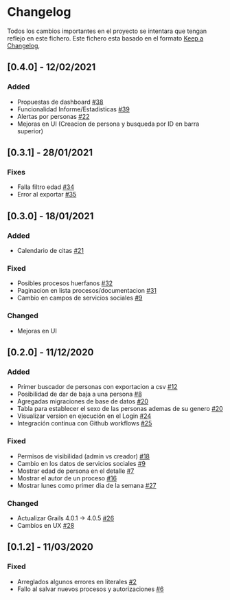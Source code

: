 # Changelog
Todos los cambios importantes en el proyecto se intentara que tengan reflejo en este fichero. Este fichero esta basado en el formato [Keep a Changelog](https://keepachangelog.com/en/1.0.0/),

## [0.4.0] - 12/02/2021

### Added

- Propuestas de dashboard [#38](https://github.com/liceo-social/liceo/issues/38)
- Funcionalidad Informe/Estadisticas [#39](https://github.com/liceo-social/liceo/issues/39)
- Alertas por personas [#22](https://github.com/liceo-social/liceo/issues/22)
- Mejoras en UI (Creacion de persona y busqueda por ID en barra superior)

## [0.3.1] - 28/01/2021

### Fixes

- Falla filtro edad [#34](https://github.com/liceo-social/liceo/issues/34)
- Error al exportar [#35](https://github.com/liceo-social/liceo/issues/35)

## [0.3.0] - 18/01/2021

### Added

- Calendario de citas [#21](https://github.com/liceo-social/liceo/issues/21)

### Fixed

- Posibles procesos huerfanos [#32](https://github.com/liceo-social/liceo/issues/32)
- Paginacion en lista procesos/documentacion [#31](https://github.com/liceo-social/liceo/issues/31)
- Cambio en campos de servicios sociales [#9](https://github.com/liceo-social/liceo/issues/9)

### Changed

- Mejoras en UI

## [0.2.0] - 11/12/2020
### Added

- Primer buscador de personas con exportacion a csv [#12](https://github.com/liceo-social/liceo/issues/12)
- Posibilidad de dar de baja a una persona [#8](https://github.com/liceo-social/liceo/issues/8)
- Agregadas migraciones de base de datos [#20](https://github.com/liceo-social/liceo/issues/20)
- Tabla para establecer el sexo de las personas ademas de su genero [#20](https://github.com/liceo-social/liceo/issues/20)
- Visualizar version en ejecución en el Login [#24](https://github.com/liceo-social/liceo/issues/24)
- Integración continua con Github workflows [#25](https://github.com/liceo-social/liceo/issues/25)

### Fixed

- Permisos de visibilidad (admin vs creador) [#18](https://github.com/liceo-social/liceo/issues/18)
- Cambio en los datos de servicios sociales [#9](https://github.com/liceo-social/liceo/issues/9)
- Mostrar edad de persona en el detalle [#7](https://github.com/liceo-social/liceo/issues/7)
- Mostrar el autor de un proceso [#16](https://github.com/liceo-social/liceo/issues/16)
- Mostrar lunes como primer dia de la semana [#27](https://github.com/liceo-social/liceo/issues/27)

### Changed

- Actualizar Grails 4.0.1 -> 4.0.5 [#26](https://github.com/liceo-social/liceo/issues/26)
- Cambios en UX [#28](https://github.com/liceo-social/liceo/issues/28)

## [0.1.2] - 11/03/2020
### Fixed

- Arreglados algunos errores en literales [#2](https://github.com/liceo-social/liceo/issues/6)
- Fallo al salvar nuevos procesos y autorizaciones [#6](https://github.com/liceo-social/liceo/issues/6)

